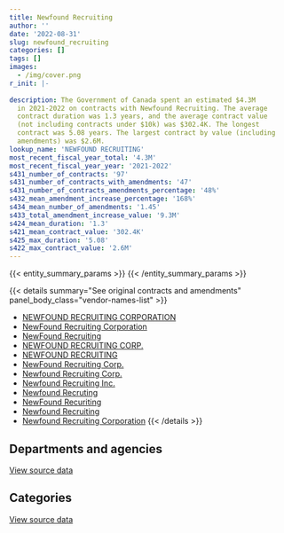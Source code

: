 ```yaml
---
title: Newfound Recruiting
author: ''
date: '2022-08-31'
slug: newfound_recruiting
categories: []
tags: []
images:
  - /img/cover.png
r_init: |-
  
description: The Government of Canada spent an estimated $4.3M
  in 2021-2022 on contracts with Newfound Recruiting. The average
  contract duration was 1.3 years, and the average contract value
  (not including contracts under $10k) was $302.4K. The longest
  contract was 5.08 years. The largest contract by value (including
  amendments) was $2.6M.
lookup_name: 'NEWFOUND RECRUITING'
most_recent_fiscal_year_total: '4.3M'
most_recent_fiscal_year_year: '2021-2022'
s431_number_of_contracts: '97'
s431_number_of_contracts_with_amendments: '47'
s431_number_of_contracts_amendments_percentage: '48%'
s432_mean_amendment_increase_percentage: '168%'
s434_mean_number_of_amendments: '1.45'
s433_total_amendment_increase_value: '9.3M'
s424_mean_duration: '1.3'
s421_mean_contract_value: '302.4K'
s425_max_duration: '5.08'
s422_max_contract_value: '2.6M'
---
```


<script src="/rmarkdown-libs/htmlwidgets/htmlwidgets.js"></script>
<link href="/rmarkdown-libs/datatables-css/datatables-crosstalk.css" rel="stylesheet" />
<script src="/rmarkdown-libs/datatables-binding/datatables.js"></script>
<script src="/rmarkdown-libs/jquery/jquery-3.6.0.min.js"></script>
<link href="/rmarkdown-libs/dt-core-bootstrap/css/dataTables.bootstrap.min.css" rel="stylesheet" />
<link href="/rmarkdown-libs/dt-core-bootstrap/css/dataTables.bootstrap.extra.css" rel="stylesheet" />
<script src="/rmarkdown-libs/dt-core-bootstrap/js/jquery.dataTables.min.js"></script>
<script src="/rmarkdown-libs/dt-core-bootstrap/js/dataTables.bootstrap.min.js"></script>
<link href="/rmarkdown-libs/crosstalk/css/crosstalk.min.css" rel="stylesheet" />
<script src="/rmarkdown-libs/crosstalk/js/crosstalk.min.js"></script>
<script src="/rmarkdown-libs/htmlwidgets/htmlwidgets.js"></script>
<link href="/rmarkdown-libs/datatables-css/datatables-crosstalk.css" rel="stylesheet" />
<script src="/rmarkdown-libs/datatables-binding/datatables.js"></script>
<script src="/rmarkdown-libs/jquery/jquery-3.6.0.min.js"></script>
<link href="/rmarkdown-libs/dt-core-bootstrap/css/dataTables.bootstrap.min.css" rel="stylesheet" />
<link href="/rmarkdown-libs/dt-core-bootstrap/css/dataTables.bootstrap.extra.css" rel="stylesheet" />
<script src="/rmarkdown-libs/dt-core-bootstrap/js/jquery.dataTables.min.js"></script>
<script src="/rmarkdown-libs/dt-core-bootstrap/js/dataTables.bootstrap.min.js"></script>
<link href="/rmarkdown-libs/crosstalk/css/crosstalk.min.css" rel="stylesheet" />
<script src="/rmarkdown-libs/crosstalk/js/crosstalk.min.js"></script>

{{< entity_summary_params >}}
{{< /entity_summary_params >}}

{{< details summary="See original contracts and amendments" panel_body_class="vendor-names-list" >}}
- [NEWFOUND RECRUITING CORPORATION](https://search.open.canada.ca/en/ct/?sort=contract_value_f%20desc&page=1&search_text=%22NEWFOUND%20RECRUITING%20CORPORATION%22)
- [NewFound Recruiting Corporation](https://search.open.canada.ca/en/ct/?sort=contract_value_f%20desc&page=1&search_text=%22NewFound%20Recruiting%20Corporation%22)
- [NewFound Recruiting](https://search.open.canada.ca/en/ct/?sort=contract_value_f%20desc&page=1&search_text=%22NewFound%20Recruiting%22)
- [NEWFOUND RECRUITING CORP.](https://search.open.canada.ca/en/ct/?sort=contract_value_f%20desc&page=1&search_text=%22NEWFOUND%20RECRUITING%20CORP.%22)
- [NEWFOUND RECRUITING](https://search.open.canada.ca/en/ct/?sort=contract_value_f%20desc&page=1&search_text=%22NEWFOUND%20RECRUITING%22)
- [NewFound Recruiting Corp.](https://search.open.canada.ca/en/ct/?sort=contract_value_f%20desc&page=1&search_text=%22NewFound%20Recruiting%20Corp.%22)
- [Newfound Recruiting Corp.](https://search.open.canada.ca/en/ct/?sort=contract_value_f%20desc&page=1&search_text=%22Newfound%20Recruiting%20Corp.%22)
- [Newfound Recruiting Inc.](https://search.open.canada.ca/en/ct/?sort=contract_value_f%20desc&page=1&search_text=%22Newfound%20Recruiting%20Inc.%22)
- [Newfound Recruting](https://search.open.canada.ca/en/ct/?sort=contract_value_f%20desc&page=1&search_text=%22Newfound%20Recruting%22)
- [NewFound Recuriting](https://search.open.canada.ca/en/ct/?sort=contract_value_f%20desc&page=1&search_text=%22NewFound%20Recuriting%22)
- [Newfound Recruiting](https://search.open.canada.ca/en/ct/?sort=contract_value_f%20desc&page=1&search_text=%22Newfound%20Recruiting%22)
- [Newfound Recruiting Corporation](https://search.open.canada.ca/en/ct/?sort=contract_value_f%20desc&page=1&search_text=%22Newfound%20Recruiting%20Corporation%22)
{{< /details >}}

## Departments and agencies

<div id="htmlwidget-1" style="width:100%;height:auto;" class="datatables html-widget"></div>
<script type="application/json" data-for="htmlwidget-1">{"x":{"style":"bootstrap","filter":"none","vertical":false,"data":[["<a href=\"/departments/cbsa-asfc/\">Canada Border Services Agency<\/a>","<a href=\"/departments/cfia-acia/\">Canadian Food Inspection Agency<\/a>","<a href=\"/departments/cihr-irsc/\">Canadian Institutes of Health Research<\/a>","<a href=\"/departments/cnsc-ccsn/\">Canadian Nuclear Safety Commission<\/a>","<a href=\"/departments/cra-arc/\">Canada Revenue Agency<\/a>","<a href=\"/departments/dfatd-maecd/\">Global Affairs Canada<\/a>","<a href=\"/departments/dfo-mpo/\">Fisheries and Oceans Canada<\/a>","<a href=\"/departments/dnd-mdn/\">National Defence<\/a>","<a href=\"/departments/feddevontario/\">Federal Economic Development Agency for Southern Ontario<\/a>","<a href=\"/departments/hc-sc/\">Health Canada<\/a>","<a href=\"/departments/ic/\">Innovation, Science and Economic Development Canada<\/a>","<a href=\"/departments/infc/\">Infrastructure Canada<\/a>","<a href=\"/departments/irb-cisr/\">Immigration and Refugee Board of Canada<\/a>","<a href=\"/departments/nrcan-rncan/\">Natural Resources Canada<\/a>","<a href=\"/departments/nserc-crsng/\">Natural Sciences and Engineering Research Council of Canada<\/a>","<a href=\"/departments/ocol-clo/\">Office of the Commissioner of Official Languages<\/a>","<a href=\"/departments/pco-bcp/\">Privy Council Office<\/a>","<a href=\"/departments/phac-aspc/\">Public Health Agency of Canada<\/a>","<a href=\"/departments/pwgsc-tpsgc/\">Public Services and Procurement Canada<\/a>","<a href=\"/departments/rcmp-grc/\">Royal Canadian Mounted Police<\/a>","<a href=\"/departments/ssc-spc/\">Shared Services Canada<\/a>","<a href=\"/departments/tbs-sct/\">Treasury Board of Canada Secretariat<\/a>","<a href=\"/departments/tc/\">Transport Canada<\/a>","<a href=\"/departments/tsb-bst/\">Transportation Safety Board of Canada<\/a>","<a href=\"/departments/wage/\">Department for Women and Gender Equality<\/a>"],[672772.16,1034366.66,146737.35,null,null,1473275.18,null,436601.51,null,26501.19,12382.32,181442.16,84677.63,489086.91,null,49145.95,85380.87,33472.7,null,null,null,null,24860,null,null],[674615.37,1522663.64,null,null,null,1245579.89,165697.21,79342.7,null,53434.74,161854.55,132027.3,227882.45,594777.85,null,149231.79,266908.64,33564.41,null,null,null,null,null,98717.54,24920.83],[672772.16,1614650.41,null,13249.33,165016.09,1237915.08,753660.4,178082.82,12076.36,107488.26,161412.32,null,238360.98,504501.07,310750,null,144491.29,12560.85,null,null,363297.58,473897.39,null,null,5038.66],[90401.2,588847.98,null,218838.9,194921.91,369218.02,95879.59,449040.55,85938.71,201199.4,161412.32,null,253844.17,18249.59,310750,null,null,40822.76,39734.19,27808.59,592480.75,492799.28,null,null,40716.15]],"container":"<table class=\"table table-striped table-hover row-border order-column display\">\n  <thead>\n    <tr>\n      <th>Department<\/th>\n      <th>2018-2019<\/th>\n      <th>2019-2020<\/th>\n      <th>2020-2021<\/th>\n      <th>2021-2022<\/th>\n    <\/tr>\n  <\/thead>\n<\/table>","options":{"order":[[4,"desc"]],"pageLength":10,"autoWidth":true,"columnDefs":[{"targets":1,"render":"function(data, type, row, meta) {\n    return type !== 'display' ? data : DTWidget.formatCurrency(data, \"$\", 2, 3, \",\", \".\", true, null);\n  }"},{"targets":2,"render":"function(data, type, row, meta) {\n    return type !== 'display' ? data : DTWidget.formatCurrency(data, \"$\", 2, 3, \",\", \".\", true, null);\n  }"},{"targets":3,"render":"function(data, type, row, meta) {\n    return type !== 'display' ? data : DTWidget.formatCurrency(data, \"$\", 2, 3, \",\", \".\", true, null);\n  }"},{"targets":4,"render":"function(data, type, row, meta) {\n    return type !== 'display' ? data : DTWidget.formatCurrency(data, \"$\", 2, 3, \",\", \".\", true, null);\n  }"},{"width":"16%","targets":[1,2,3,4]},{"className":"dt-right","targets":[1,2,3,4]}],"orderClasses":false}},"evals":["options.columnDefs.0.render","options.columnDefs.1.render","options.columnDefs.2.render","options.columnDefs.3.render"],"jsHooks":[]}</script>
<p class="text-right">
<a href="https://github.com/GoC-Spending/contracts-data/tree/main/data/out/vendors/newfound_recruiting/summary_by_fiscal_year_by_department.csv" class="source-data-link btn btn-link">View source data</a>
</p>

## Categories

<div id="htmlwidget-2" style="width:100%;height:auto;" class="datatables html-widget"></div>
<script type="application/json" data-for="htmlwidget-2">{"x":{"style":"bootstrap","filter":"none","vertical":false,"data":[["<a href=\"/categories/defence/\">Defence<\/a>","<a href=\"/categories/professional_services/\">Professional services<\/a>","<a href=\"/categories/information_technology/\">Information technology<\/a>","<a href=\"/categories/human_capital/\">Human capital<\/a>"],[254685.17,309144.94,4186872.48,null],[43479.76,426624.87,4961114.28,null],[null,485575.49,6483645.55,null],[109285.17,991642.51,3137705.39,34271]],"container":"<table class=\"table table-striped table-hover row-border order-column display\">\n  <thead>\n    <tr>\n      <th>Category<\/th>\n      <th>2018-2019<\/th>\n      <th>2019-2020<\/th>\n      <th>2020-2021<\/th>\n      <th>2021-2022<\/th>\n    <\/tr>\n  <\/thead>\n<\/table>","options":{"order":[[4,"desc"]],"dom":"t","pageLength":30,"autoWidth":true,"columnDefs":[{"targets":1,"render":"function(data, type, row, meta) {\n    return type !== 'display' ? data : DTWidget.formatCurrency(data, \"$\", 2, 3, \",\", \".\", true, null);\n  }"},{"targets":2,"render":"function(data, type, row, meta) {\n    return type !== 'display' ? data : DTWidget.formatCurrency(data, \"$\", 2, 3, \",\", \".\", true, null);\n  }"},{"targets":3,"render":"function(data, type, row, meta) {\n    return type !== 'display' ? data : DTWidget.formatCurrency(data, \"$\", 2, 3, \",\", \".\", true, null);\n  }"},{"targets":4,"render":"function(data, type, row, meta) {\n    return type !== 'display' ? data : DTWidget.formatCurrency(data, \"$\", 2, 3, \",\", \".\", true, null);\n  }"},{"width":"16%","targets":[1,2,3,4]},{"className":"dt-right","targets":[1,2,3,4]}],"orderClasses":false,"lengthMenu":[10,25,30,50,100]}},"evals":["options.columnDefs.0.render","options.columnDefs.1.render","options.columnDefs.2.render","options.columnDefs.3.render"],"jsHooks":[]}</script>
<p class="text-right">
<a href="https://github.com/GoC-Spending/contracts-data/tree/main/data/out/vendors/newfound_recruiting/summary_by_fiscal_year_by_category.csv" class="source-data-link btn btn-link">View source data</a>
</p>
